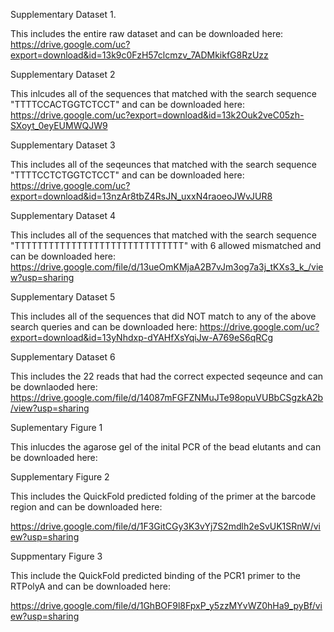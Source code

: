 Supplementary Dataset 1.

This includes the entire raw dataset and can be downloaded here:
https://drive.google.com/uc?export=download&id=13k9c0FzH57clcmzv_7ADMkikfG8RzUzz

Supplementary Dataset 2

This inlcudes all of the sequences that matched with the search sequence "TTTTCCACTGGTCTCCT" and can be downloaded here: 
https://drive.google.com/uc?export=download&id=13k2Ouk2veC05zh-SXoyt_0eyEUMWQJW9

Supplementary Dataset 3

This includes all of the seqeunces that matched with the search sequence "TTTTCCTCTGGTCTCCT" and can be downloaded here:
https://drive.google.com/uc?export=download&id=13nzAr8tbZ4RsJN_uxxN4raoeoJWvJUR8

Supplementary Dataset 4

This includes all of the sequences that matched with the search sequence "TTTTTTTTTTTTTTTTTTTTTTTTTTTTTT" with 6 allowed mismatched and can be downloaded here: 
https://drive.google.com/file/d/13ueOmKMjaA2B7vJm3og7a3j_tKXs3_k_/view?usp=sharing

Supplementary Dataset 5

This includes all of the sequences that did NOT match to any of the above search queries and can be downloaded here: 
https://drive.google.com/uc?export=download&id=13yNhdxp-dYAHfXsYqiJw-A769eS6qRCg

Supplementary Dataset 6

This includes the 22 reads that had the correct expected seqeunce and can be downlaoded here: 
https://drive.google.com/file/d/14087mFGFZNMuJTe98opuVUBbCSgzkA2b/view?usp=sharing

Suplementary Figure 1

This inlucdes the agarose gel of the inital PCR of the bead elutants and can be downloaded here:

Supplementary Figure 2

This includes the QuickFold predicted folding of the primer at the barcode region and can be downloaded here: 

https://drive.google.com/file/d/1F3GitCGy3K3vYj7S2mdlh2eSvUK1SRnW/view?usp=sharing

Suppmentary Figure 3

This include the QuickFold predicted binding of the PCR1 primer to the RTPolyA and can be downloaded here: 

https://drive.google.com/file/d/1GhBOF9l8FpxP_y5zzMYvWZ0hHa9_pyBf/view?usp=sharing

